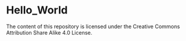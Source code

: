 # Hello_World
The content of this repository is licensed under the Creative Commons Attribution Share Alike 4.0 License.
